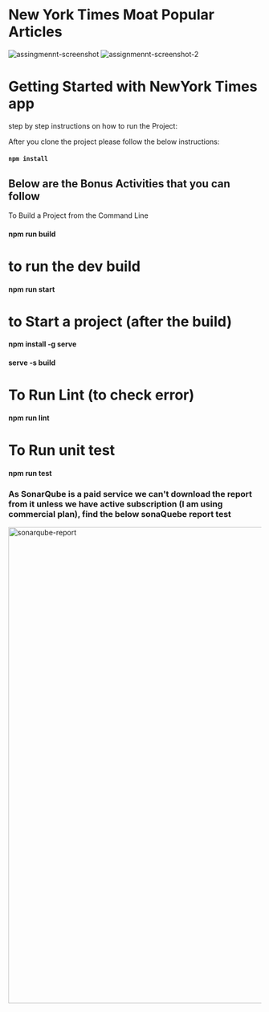 # New York Times Moat Popular Articles
![assingmennt-screenshot](https://github.com/AshishCd/nytimes-app/assets/39944703/7870396f-4e3f-4d83-90b7-7994a533af7e)
![assignmennt-screenshot-2](https://github.com/AshishCd/nytimes-app/assets/39944703/d27e824b-9340-4a27-8a83-352c32db0f1e)

# Getting Started with NewYork Times app
 step  by step instructions on how to run the Project:

 After you clone the project please follow the below instructions:
 #### `npm install`

## Below are the Bonus Activities that you can follow
To Build a Project from the Command Line
#### npm run build

# to run the dev build
#### npm run start

# to Start a project (after the build)
#### npm install -g serve
#### serve -s build

# To Run Lint (to check error)
#### npm run lint 

# To Run unit test
#### npm run test

### As SonarQube is a paid service we can't download the report from it unless we have active subscription (I am using commercial plan), find the below sonaQuebe report test 
<img width="948" alt="sonarqube-report" src="https://github.com/AshishCd/nytimes-app/assets/39944703/d7fda965-6c76-4e00-921c-f67e3457fe0e">


